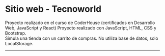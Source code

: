 # Sitio web - Tecnoworld

Proyecto realizado en el curso de CoderHouse (certificados en Desarrollo Web, JavaScript y React)
Proyecto realizado con JavaScript, HTML, CSS y Bootstrap.  
Simula una tienda con un carrito de compras.
No utiliza base de datos, solo LocalStorage.

---

